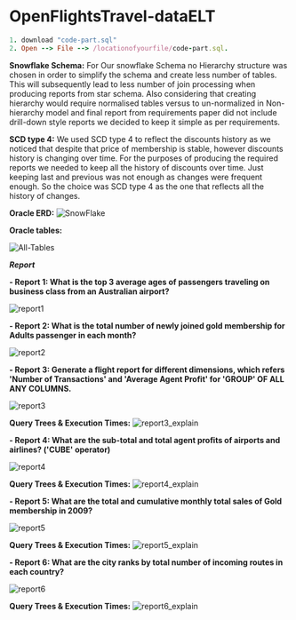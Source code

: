 # OpenFlightsTravel-dataELT
```ruby
1. download "code-part.sql"
2. Open --> File --> /locationofyourfile/code-part.sql. 
```

**Snowflake Schema:**
For Our snowflake Schema no Hierarchy structure was chosen in order to simplify the schema and create less number of tables. This will subsequently lead to less number of join processing when producing reports from star schema. Also considering that creating hierarchy would require normalised tables versus to un-normalized in Non-hierarchy model and final report from requirements paper did not include drill-down style reports we decided to keep it simple as per requirements.

**SCD type 4:**
We used SCD type 4 to reflect the discounts history as we noticed that despite that price of membership is stable, however discounts history is changing over time. For the purposes of producing the required reports we needed to keep all the history of discounts over time. Just keeping last and previous was not enough as changes were frequent enough. So the choice was SCD type 4 as the one that reflects all the history of changes. 


**Oracle ERD:**
![SnowFlake](https://user-images.githubusercontent.com/44200835/65380984-b36ada00-dd2a-11e9-80de-d444b18fb9b2.png)








**Oracle tables:**















![All-Tables](https://user-images.githubusercontent.com/44200835/65380985-b960bb00-dd2a-11e9-95de-339d7b554fee.png)






***Report***

**- Report 1:
What is the top 3 average ages of passengers traveling on business class from an Australian airport?** 

![report1](https://user-images.githubusercontent.com/44200835/65381162-13637f80-dd2f-11e9-8d53-b1ff8212b606.png)


**- Report 2:
What is the total number of newly joined gold membership for Adults passenger in each month?** 

![report2](https://user-images.githubusercontent.com/44200835/65381164-16f70680-dd2f-11e9-8964-91c255646771.png)


**- Report 3:
Generate a flight report for different dimensions, which refers 'Number of Transactions' and 'Average Agent Profit' for 'GROUP' OF ALL ANY COLUMNS.** 

![report3](https://user-images.githubusercontent.com/44200835/65381165-19596080-dd2f-11e9-8de4-1ba02b1534c0.png)

**Query Trees & Execution Times:**
![report3_explain](https://user-images.githubusercontent.com/44200835/65381258-e7e19480-dd30-11e9-8d2a-c9cfa06ba1cc.png)


**- Report 4:
What are the sub-total and total agent profits of airports and airlines? ('CUBE' operator)** 

![report4](https://user-images.githubusercontent.com/44200835/65381166-1b232400-dd2f-11e9-8ecb-0d7058a4a6ac.png)

**Query Trees & Execution Times:**
![report4_explain](https://user-images.githubusercontent.com/44200835/65381260-e87a2b00-dd30-11e9-9061-9580164de488.png)


**- Report 5:
What are the total and cumulative monthly total sales of Gold membership in 2009?** 

![report5](https://user-images.githubusercontent.com/44200835/65381167-1e1e1480-dd2f-11e9-81a6-db378a0c9e76.png)

**Query Trees & Execution Times:**
![report5_explain](https://user-images.githubusercontent.com/44200835/65381272-0e9fcb00-dd31-11e9-9c0e-9b93e73c8a8f.png)


**- Report 6:
What are the city ranks by total number of incoming routes in each country?** 

![report6](https://user-images.githubusercontent.com/44200835/65381169-1fe7d800-dd2f-11e9-8a9d-6970a5b3d49a.png)

**Query Trees & Execution Times:**
![report6_explain](https://user-images.githubusercontent.com/44200835/65381261-eadc8500-dd30-11e9-9aa0-0b639667311d.png)



